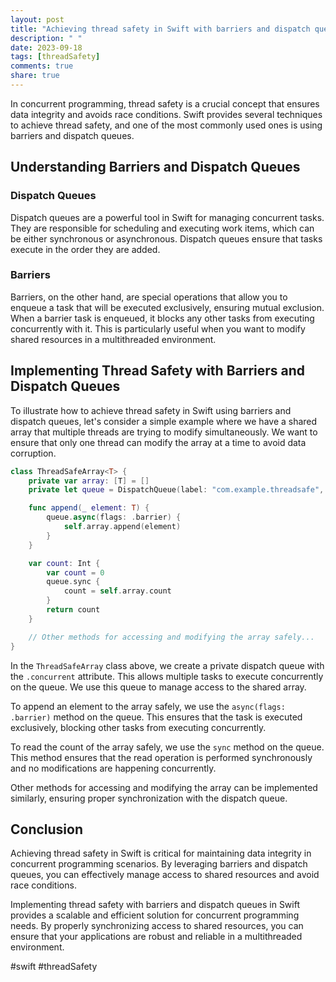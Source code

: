 ```yaml
---
layout: post
title: "Achieving thread safety in Swift with barriers and dispatch queues"
description: " "
date: 2023-09-18
tags: [threadSafety]
comments: true
share: true
---
```


In concurrent programming, thread safety is a crucial concept that ensures data integrity and avoids race conditions. Swift provides several techniques to achieve thread safety, and one of the most commonly used ones is using barriers and dispatch queues.

## Understanding Barriers and Dispatch Queues

### Dispatch Queues

Dispatch queues are a powerful tool in Swift for managing concurrent tasks. They are responsible for scheduling and executing work items, which can be either synchronous or asynchronous. Dispatch queues ensure that tasks execute in the order they are added.

### Barriers

Barriers, on the other hand, are special operations that allow you to enqueue a task that will be executed exclusively, ensuring mutual exclusion. When a barrier task is enqueued, it blocks any other tasks from executing concurrently with it. This is particularly useful when you want to modify shared resources in a multithreaded environment.

## Implementing Thread Safety with Barriers and Dispatch Queues

To illustrate how to achieve thread safety in Swift using barriers and dispatch queues, let's consider a simple example where we have a shared array that multiple threads are trying to modify simultaneously. We want to ensure that only one thread can modify the array at a time to avoid data corruption.

```swift
class ThreadSafeArray<T> {
    private var array: [T] = []
    private let queue = DispatchQueue(label: "com.example.threadsafe", attributes: .concurrent)

    func append(_ element: T) {
        queue.async(flags: .barrier) {
            self.array.append(element)
        }
    }

    var count: Int {
        var count = 0
        queue.sync {
            count = self.array.count
        }
        return count
    }

    // Other methods for accessing and modifying the array safely...
}
```

In the `ThreadSafeArray` class above, we create a private dispatch queue with the `.concurrent` attribute. This allows multiple tasks to execute concurrently on the queue. We use this queue to manage access to the shared array.

To append an element to the array safely, we use the `async(flags: .barrier)` method on the queue. This ensures that the task is executed exclusively, blocking other tasks from executing concurrently.

To read the count of the array safely, we use the `sync` method on the queue. This method ensures that the read operation is performed synchronously and no modifications are happening concurrently.

Other methods for accessing and modifying the array can be implemented similarly, ensuring proper synchronization with the dispatch queue.

## Conclusion

Achieving thread safety in Swift is critical for maintaining data integrity in concurrent programming scenarios. By leveraging barriers and dispatch queues, you can effectively manage access to shared resources and avoid race conditions.

Implementing thread safety with barriers and dispatch queues in Swift provides a scalable and efficient solution for concurrent programming needs. By properly synchronizing access to shared resources, you can ensure that your applications are robust and reliable in a multithreaded environment.

#swift #threadSafety